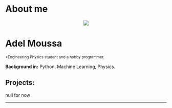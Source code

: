 # About me

<p align="center">
  <img src="https://github.com/adeoo/Data_science/blob/main/MC_scenary.png" >
</p>

# Adel Moussa
<sub>*Engineering Physics student and a hobby programmer.</sub>


**Background in:** Python, Machine Learning, Physics.


## Projects:
null for now



---




